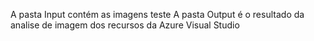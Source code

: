 A pasta Input contém as imagens teste
A pasta Output é o resultado da analise de imagem dos recursos da Azure Visual Studio

